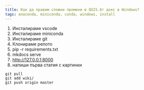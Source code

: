 ```yaml
---
title: Как да правим сложни промени в QGIS.бг докс в Windows?
tags: anaconda, miniconda, conda, windows, install
---
```


1. Инсталираме vscode
1. Инсталираме miniconda
1. Инсталираме git
1. Клонираме репото
1. pip -r requirements.txt
1. mkdocs serve
1. http://127.0.0.1:8000
1. напиши първа статия с картинки
```
git pull
git add wiki/
git push origin master
```
